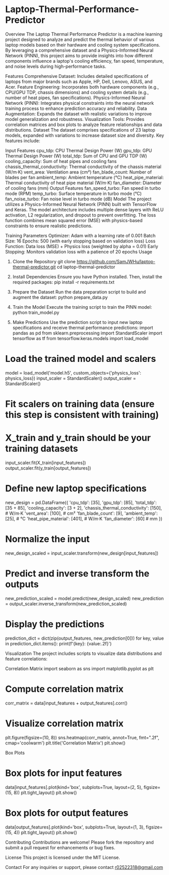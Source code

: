 # Laptop-Thermal-Performance-Predictor
Overview
The Laptop Thermal Performance Predictor is a machine learning project designed to analyze and predict the thermal behavior of various laptop models based on their hardware and cooling system specifications. By leveraging a comprehensive dataset and a Physics-Informed Neural Network (PINN), this project aims to provide insights into how different components influence a laptop's cooling efficiency, fan speed, temperature, and noise levels during high-performance tasks.

Features
Comprehensive Dataset: Includes detailed specifications of laptops from major brands such as Apple, HP, Dell, Lenovo, ASUS, and Acer.
Feature Engineering: Incorporates both hardware components (e.g., CPU/GPU TDP, chassis dimensions) and cooling system details (e.g., number of heat pipes, fan specifications).
Physics-Informed Neural Network (PINN): Integrates physical constraints into the neural network training process to enhance prediction accuracy and reliability.
Data Augmentation: Expands the dataset with realistic variations to improve model generalization and robustness.
Visualization Tools: Provides correlation matrices and box plots to analyze feature relationships and data distributions.
Dataset
The dataset comprises specifications of 23 laptop models, expanded with variations to increase dataset size and diversity. Key features include:

Input Features
cpu_tdp: CPU Thermal Design Power (W)
gpu_tdp: GPU Thermal Design Power (W)
total_tdp: Sum of CPU and GPU TDP (W)
cooling_capacity: Sum of heat pipes and cooling fans
chassis_thermal_conductivity: Thermal conductivity of the chassis material (W/m·K)
vent_area: Ventilation area (cm²)
fan_blade_count: Number of blades per fan
ambient_temp: Ambient temperature (°C)
heat_pipe_material: Thermal conductivity of heat pipe material (W/m·K)
fan_diameter: Diameter of cooling fans (mm)
Output Features
fan_speed_turbo: Fan speed in turbo mode (RPM)
temp_turbo: Surface temperature in turbo mode (°C)
fan_noise_turbo: Fan noise level in turbo mode (dB)
Model
The project utilizes a Physics-Informed Neural Network (PINN) built with TensorFlow and Keras. The model architecture includes multiple dense layers with ReLU activation, L2 regularization, and dropout to prevent overfitting. The loss function combines mean squared error (MSE) with physics-based constraints to ensure realistic predictions.

Training Parameters
Optimizer: Adam with a learning rate of 0.001
Batch Size: 16
Epochs: 500 (with early stopping based on validation loss)
Loss Function: Data loss (MSE) + Physics loss (weighted by alpha = 0.01)
Early Stopping: Monitors validation loss with a patience of 20 epochs
Usage

1. Clone the Repository
git clone https://github.com/SamJWHu/laptop-thermal-predictor.git
cd laptop-thermal-predictor

3. Install Dependencies
Ensure you have Python installed. Then, install the required packages:
pip install -r requirements.txt

5. Prepare the Dataset
Run the data preparation script to build and augment the dataset:
python prepare_data.py

6. Train the Model
Execute the training script to train the PINN model:
python train_model.py

7. Make Predictions
Use the prediction script to input new laptop specifications and receive thermal performance predictions:
import pandas as pd
from sklearn.preprocessing import StandardScaler
import tensorflow as tf
from tensorflow.keras.models import load_model

# Load the trained model and scalers
model = load_model('model.h5', custom_objects={'physics_loss': physics_loss})
input_scaler = StandardScaler()
output_scaler = StandardScaler()

# Fit scalers on training data (ensure this step is consistent with training)
# X_train and y_train should be your training datasets
input_scaler.fit(X_train[input_features])
output_scaler.fit(y_train[output_features])

# Define new laptop specifications
new_design = pd.DataFrame({
    'cpu_tdp': [35],
    'gpu_tdp': [85],
    'total_tdp': [35 + 85],
    'cooling_capacity': [3 + 2],
    'chassis_thermal_conductivity': [150],  # W/m·K
    'vent_area': [100],                     # cm²
    'fan_blade_count': [9],
    'ambient_temp': [25],                   # °C
    'heat_pipe_material': [401],            # W/m·K
    'fan_diameter': [60]                    # mm
})

# Normalize the input
new_design_scaled = input_scaler.transform(new_design[input_features])

# Predict and inverse transform the outputs
new_prediction_scaled = model.predict(new_design_scaled)
new_prediction = output_scaler.inverse_transform(new_prediction_scaled)

# Display the predictions
prediction_dict = dict(zip(output_features, new_prediction[0]))
for key, value in prediction_dict.items():
    print(f'{key}: {value:.2f}')

Visualization
The project includes scripts to visualize data distributions and feature correlations:

Correlation Matrix
import seaborn as sns
import matplotlib.pyplot as plt

# Compute correlation matrix
corr_matrix = data[input_features + output_features].corr()

# Visualize correlation matrix
plt.figure(figsize=(10, 8))
sns.heatmap(corr_matrix, annot=True, fmt=".2f", cmap='coolwarm')
plt.title('Correlation Matrix')
plt.show()

Box Plots
# Box plots for input features
data[input_features].plot(kind='box', subplots=True, layout=(2, 5), figsize=(15, 8))
plt.tight_layout()
plt.show()

# Box plots for output features
data[output_features].plot(kind='box', subplots=True, layout=(1, 3), figsize=(15, 4))
plt.tight_layout()
plt.show()


Contributing
Contributions are welcome! Please fork the repository and submit a pull request for enhancements or bug fixes.

License
This project is licensed under the MIT License.

Contact
For any inquiries or support, please contact r02522318@gmail.com
